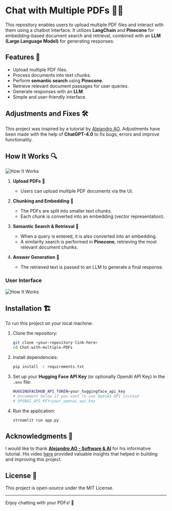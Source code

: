 # Chat with Multiple PDFs 📄🤖

This repository enables users to upload multiple PDF files and interact with them using a chatbot interface. It utilizes **LangChain** and **Pinecone** for embedding-based document search and retrieval, combined with an **LLM (Large Language Model)** for generating responses.

## Features 🚀
- Upload multiple PDF files.
- Process documents into text chunks.
- Perform **semantic search** using **Pinecone**.
- Retrieve relevant document passages for user queries.
- Generate responses with an **LLM**.
- Simple and user-friendly interface.

## Adjustments and Fixes 🛠️
This project was inspired by a tutorial by [Alejandro AO]([https://www.youtube.com/@alejandro-ao](https://www.youtube.com/@alejandro_ao)). Adjustments have been made with the help of **ChatGPT-4.0** to fix bugs, errors and improve functionality. 

## How It Works 🔍
![How It Works](https://i.ibb.co/q3qR3PZs/Remodeled-pdf.jpg)
1. **Upload PDFs** 📂
   - Users can upload multiple PDF documents via the UI.

2. **Chunking and Embedding** 🔢
   - The PDFs are split into smaller text chunks.
   - Each chunk is converted into an embedding (vector representation).

3. **Semantic Search & Retrieval** 🧠
   - When a query is entered, it is also converted into an embedding.
   - A similarity search is performed in **Pinecone**, retrieving the most relevant document chunks.

4. **Answer Generation** 📝
   - The retrieved text is passed to an LLM to generate a final response.

### User Interface
![How It Works](https://i.ibb.co/fVm7rCLj/user-face-llm-pdf.png)

## Installation 🏗️
To run this project on your local machine:

1. Clone the repository:
   ```sh
   git clone <your-repository-link-here>
   cd Chat-with-multiple-PDFs
   ```
2. Install dependencies:
   ```sh
   pip install -r requirements.txt
   ```
3. Set up your **Hugging Face API Key** (or optionally OpenAI API Key) in the `.env` file:
   ```sh
   HUGGINGFACEHUB_API_TOKEN=your_huggingface_api_key
   # Uncomment below if you want to use OpenAI API instead
   # OPENAI_API_KEY=your_openai_api_key
   ```
4. Run the application:
   ```sh
   streamlit run app.py
   ```

## Acknowledgments 🙌
I would like to thank **[Alejandro AO - Software & AI](https://www.youtube.com/@alejandro-ao)** for his informative tutorial. His video [here](https://www.youtube.com/watch?v=dXxQ0LR-3Hg) provided valuable insights that helped in building and improving this project.

## License 📜
This project is open-source under the MIT License.

---

Enjoy chatting with your PDFs! 🎉

